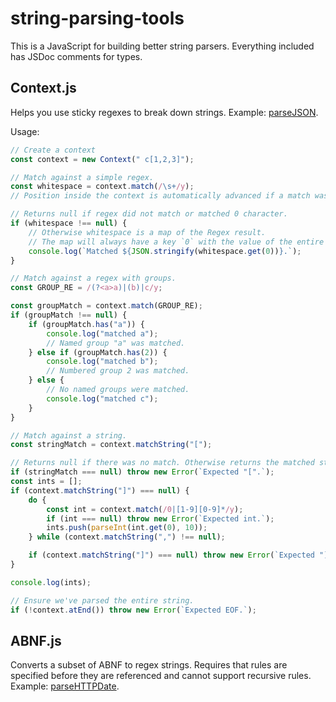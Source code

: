 # string-parsing-tools

This is a JavaScript for building better string parsers. Everything included has
JSDoc comments for types.

## Context.js

Helps you use sticky regexes to break down strings. Example:
[parseJSON](examples/parseJSON.js).

Usage:

```javascript
// Create a context
const context = new Context(" c[1,2,3]");

// Match against a simple regex.
const whitespace = context.match(/\s+/y);
// Position inside the context is automatically advanced if a match was found.

// Returns null if regex did not match or matched 0 character.
if (whitespace !== null) {
	// Otherwise whitespace is a map of the Regex result.
	// The map will always have a key `0` with the value of the entire match.
	console.log(`Matched ${JSON.stringify(whitespace.get(0))}.`);
}

// Match against a regex with groups.
const GROUP_RE = /(?<a>a)|(b)|c/y;

const groupMatch = context.match(GROUP_RE);
if (groupMatch !== null) {
	if (groupMatch.has("a")) {
		console.log("matched a");
		// Named group "a" was matched.
	} else if (groupMatch.has(2)) {
		console.log("matched b");
		// Numbered group 2 was matched.
	} else {
		// No named groups were matched.
		console.log("matched c");
	}
}

// Match against a string.
const stringMatch = context.matchString("[");

// Returns null if there was no match. Otherwise returns the matched string.
if (stringMatch === null) throw new Error(`Expected "[".`);
const ints = [];
if (context.matchString("]") === null) {
	do {
		const int = context.match(/0|[1-9][0-9]*/y);
		if (int === null) throw new Error(`Expected int.`);
		ints.push(parseInt(int.get(0), 10));
	} while (context.matchString(",") !== null);

	if (context.matchString("]") === null) throw new Error(`Expected "]".`);
}

console.log(ints);

// Ensure we've parsed the entire string.
if (!context.atEnd()) throw new Error(`Expected EOF.`);
```

## ABNF.js

Converts a subset of ABNF to regex strings. Requires that rules are specified
before they are referenced and cannot support recursive rules. Example:
[parseHTTPDate](examples/parseHTTPDate-js).
